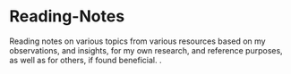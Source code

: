 # Reading-Notes
Reading notes on various topics from various resources based on my observations, and insights, for my own research, and reference purposes, as well as for others, if found beneficial. .
